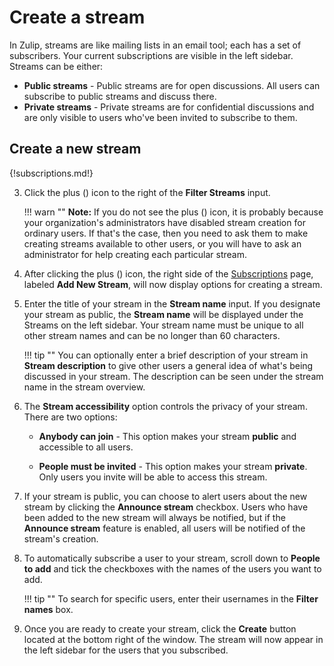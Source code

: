 # Create a stream

In Zulip, streams are like mailing lists in an email tool; each has a
set of subscribers. Your current subscriptions are visible in the left
sidebar.  Streams can be either:

* **Public streams** - Public streams are for open discussions. All
  users can subscribe to public streams and discuss there.
* **Private streams** - Private streams are for confidential
  discussions and are only visible to users who've been invited to
  subscribe to them.

## Create a new stream

{!subscriptions.md!}

3. Click the plus (<i class="icon-vector-plus"></i>) icon to the right of
the **Filter Streams** input.

    !!! warn ""
        **Note:** If you do not see the plus (<i class="icon-vector-plus"></i>) icon, it
        is probably because your organization's administrators have disabled stream
        creation for ordinary users. If that's the case, then you need to ask them
        to make creating streams available to other users, or you will have to ask
        an administrator for help creating each particular stream.

4. After clicking the plus (<i class="icon-vector-plus"></i>) icon, the
right side of the [Subscriptions](/#subscriptions) page, labeled **Add New
Stream**, will now display options for creating a stream.

5. Enter the title of your stream in the **Stream name** input. If you designate
your stream as public, the **Stream name** will be displayed under the Streams
on the left sidebar. Your stream name must be unique to all other stream names
and can be no longer than 60 characters.

    !!! tip ""
        You can optionally enter a brief description of your stream in **Stream description**
        to give other users a general idea of what's being
        discussed in your stream. The description can be seen under the stream
        name in the stream overview.

7. The **Stream accessibility** option controls the privacy of your stream. There are two options:
    - **Anybody can join** - This option makes your stream **public** and
    accessible to all users.

    - **People must be invited** - This option makes your stream **private**.
    Only users you invite will be able to access this stream.

8. If your stream is public, you can choose to alert users about the new stream
by clicking the **Announce stream** checkbox. Users who have been added to the
new stream will always be notified, but if the **Announce stream** feature is
enabled, all users will be notified of the stream's creation.

9. To automatically subscribe a user to your stream, scroll down to **People to add**
and tick the checkboxes with the names of the users you want to add.

    !!! tip ""
        To search for specific users, enter their usernames in the **Filter names** box.

10. Once you are ready to create your stream, click the **Create** button
located at the bottom right of the window. The stream will now appear in the
left sidebar for the users that you subscribed.
